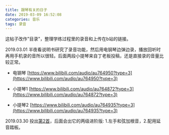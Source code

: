 ```yaml
---
title: 跟琴有关的日子
date: 2019-03-09 16:52:08
categories: 音乐
tags: 录音
---
```


这帖子改作"目录"，整理学练过程里的录音和上传在b站的链接。

<!--more-->

2019.03.01 半夜看说明书研究了录音功能，然后用电钢琴边弹边录，播放回听时再用手机录的音所以很轻。后面两段小提琴来自丁老板投稿，还是直接录的音量比较正常。

- 电钢琴
[https://www.bilibili.com/audio/au764950?type=3](https://www.bilibili.com/audio/au764950?type=3)

- 小提琴1
[https://www.bilibili.com/audio/au764872?type=3](https://www.bilibili.com/audio/au764872?type=3)

- 小提琴2
[https://www.bilibili.com/audio/au764935?type=3](https://www.bilibili.com/audio/au764935?type=3)

2019.03.30 投出[第2首](https://www.bilibili.com/audio/au799736)，后面会出它的两级进阶版: 1.左手和弦加根音，2.配用延音踏板。
